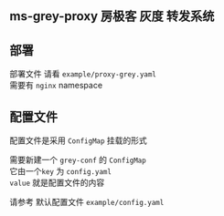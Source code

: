 ms-grey-proxy 房极客 灰度 转发系统
----

## 部署

部署文件 请看 `example/proxy-grey.yaml`  
需要有 `nginx` namespace

## 配置文件
配置文件是采用 `ConfigMap` 挂载的形式

需要新建一个 `grey-conf` 的 `ConfigMap`  
它由一个`key` 为 `config.yaml`  
`value` 就是配置文件的内容

请参考 默认配置文件 `example/config.yaml`

